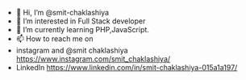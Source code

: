 - 👋 Hi, I’m @smit-chaklashiya
- 👀 I’m interested in Full Stack developer
- 🌱 I’m currently learning PHP,JavaScript.
- 📫 How to reach me on 
- instagram and @smit chaklashiya https://www.instagram.com/smit_chaklashiya/ 
- LinkedIn https://www.linkedin.com/in/smit-chaklashiya-015a1a197/

